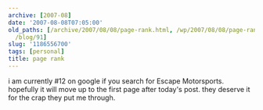 ```yaml
---
archive: [2007-08]
date: '2007-08-08T07:05:00'
old_paths: [/archive/2007/08/08/page-rank.html, /wp/2007/08/08/page-rank/, /2007/08/08/page-rank/,
  /blog/91]
slug: '1186556700'
tags: [personal]
title: page rank
---
```


i am currently #12 on google if you search for Escape Motorsports.
hopefully it will move up to the first page after today's post. they
deserve it for the crap they put me through.

